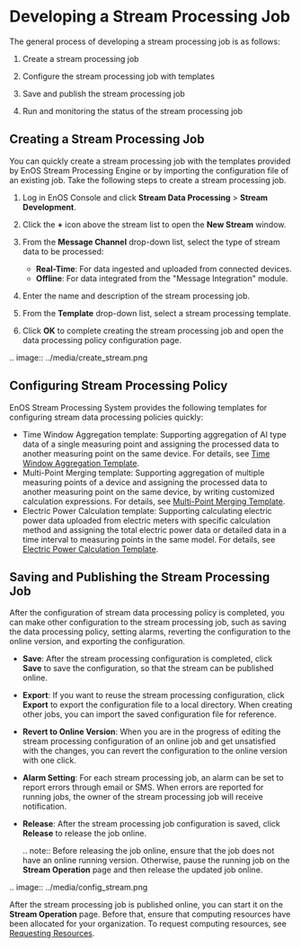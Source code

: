 # Developing a Stream Processing Job

The general process of developing a stream processing job is as follows:

1. Create a stream processing job

2. Configure the stream processing job with templates

3. Save and publish the stream processing job

4. Run and monitoring the status of the stream processing job

## Creating a Stream Processing Job

You can quickly create a stream processing job with the templates provided by EnOS Stream Processing Engine or by importing the configuration file of an existing job. Take the following steps to create a stream processing job.

1. Log in EnOS Console and click **Stream Data Processing** > **Stream Development**.

2. Click the **+** icon above the stream list to open the **New Stream** window.

3. From the **Message Channel** drop-down list, select the type of stream data to be processed:

   - **Real-Time**: For data ingested and uploaded from connected devices.
   - **Offline**: For data integrated from the "Message Integration" module.

4. Enter the name and description of the stream processing job.

5. From the **Template** drop-down list, select a stream processing template.

6. Click **OK** to complete creating the stream processing job and open the data processing policy configuration page.

.. image:: ../media/create_stream.png

## Configuring Stream Processing Policy

EnOS Stream Processing System provides the following templates for configuring stream data processing policies quickly:

- Time Window Aggregation template: Supporting aggregation of AI type data of a single measuring point and assigning the processed data to another measuring point on the same device. For details, see [Time Window Aggregation Template](../learn/ai_template_overview).  
- Multi-Point Merging template: Supporting aggregation of multiple measuring points of a device and assigning the processed data to another measuring point on the same device, by writing customized calculation expressions. For details, see [Multi-Point Merging Template](../learn/multi_point_overview).
- Electric Power Calculation template: Supporting calculating electric power data uploaded from electric meters with specific calculation method and assigning the total electric power data or detailed data in a time interval to measuring points in the same model. For details, see [Electric Power Calculation Template](../learn/pi_template_overview).

## Saving and Publishing the Stream Processing Job

After the configuration of stream data processing policy is completed, you can make other configuration to the stream processing job, such as saving the data processing policy, setting alarms, reverting the configuration to the online version, and exporting the configuration.

- **Save**: After the stream processing configuration is completed, click **Save** to save the configuration, so that the stream can be published online.

- **Export**: If you want to reuse the stream processing configuration, click **Export** to export the configuration file to a local directory. When creating other jobs, you can import the saved configuration file for reference.

- **Revert to Online Version**: When you are in the progress of editing the stream processing configuration of an online job and get unsatisfied with the changes, you can revert the configuration to the online version with one click.

- **Alarm Setting**: For each stream processing job, an alarm can be set to report errors through email or SMS. When errors are reported for running jobs, the owner of the stream processing job will receive notification.

- **Release**: After the stream processing job configuration is saved, click **Release** to release the job online.

  .. note:: Before releasing the job online, ensure that the job does not have an online running version. Otherwise, pause the running job on the **Stream Operation** page and then release the updated job online.

.. image:: ../media/config_stream.png

After the stream processing job is published online, you can start it on the **Stream Operation** page. Before that, ensure that computing resources have been allocated for your organization. To request computing resources, see [Requesting Resources](/docs/enos/en/2.0.8/resourcemanagement/getstarted.html).
